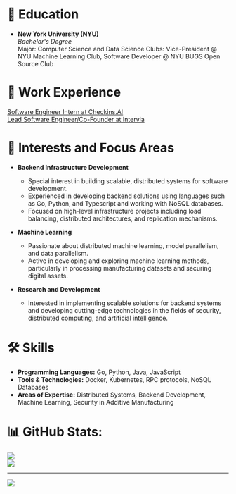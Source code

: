 # 🏫 Education

- **New York University (NYU)**  
  *Bachelor's Degree*  
  Major: Computer Science and Data Science
  Clubs: Vice-President @ NYU Machine Learning Club, Software Developer @ NYU BUGS Open Source Club  
# 💼 Work Experience
[Software Engineer Intern at Checkins.AI](https://www.checkins.ai/)\
[Lead Software Engineer/Co-Founder at Intervia](https://www.tryintervia.com/)

# 🔬 Interests and Focus Areas

- **Backend Infrastructure Development**
  - Special interest in building scalable, distributed systems for software development.
  - Experienced in developing backend solutions using languages such as Go, Python, and Typescript and working with NoSQL databases.
  - Focused on high-level infrastructure projects including load balancing, distributed architectures, and replication mechanisms.

- **Machine Learning**
  - Passionate about distributed machine learning, model parallelism, and data parallelism.
  - Active in developing and exploring machine learning methods, particularly in processing manufacturing datasets and securing digital assets.

- **Research and Development**
  - Interested in implementing scalable solutions for backend systems and developing cutting-edge technologies in the fields of security, distributed computing, and artificial intelligence.


# 🛠 Skills

- **Programming Languages:** Go, Python, Java, JavaScript
- **Tools & Technologies:** Docker, Kubernetes, RPC protocols, NoSQL Databases
- **Areas of Expertise:** Distributed Systems, Backend Development, Machine Learning, Security in Additive Manufacturing


# 📊 GitHub Stats:
![](https://github-readme-streak-stats.herokuapp.com/?user=yaojiejia&theme=tokyonight&hide_border=false)<br/>
![](https://github-readme-stats.vercel.app/api/top-langs/?username=yaojiejia&theme=tokyonight&hide_border=false&include_all_commits=false&count_private=false&layout=compact)

---
[![](https://visitcount.itsvg.in/api?id=yaojiejia&icon=0&color=0)](https://visitcount.itsvg.in)

<!-- Proudly created with GPRM ( https://gprm.itsvg.in ) -->
